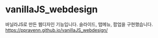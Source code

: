 # vanillaJS_webdesign

바닐라JS로 만든 웹디자인 기능입니다.
슬라이드, 탭메뉴, 팝업을 구현했습니다.
https://ppravenn.github.io/vanillaJS_webdesign/
